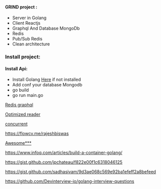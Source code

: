 #### GRIND project :
- Server in Golang
- Client Reactjs
- Graphql And Database MongoDb
- Redis
- Pub/Sub Redis 
- Clean architecture 

### Install project:
#### Install Api:
- Install Golang [Here](https://golang.org/) if not installed
- Add conf your database Mongodb 
- go build
- go run main.go

[Redis graphql](https://github.com/ccamel/go-graphql-subscription-example)

[Optimized reader](https://github.com/icza/shutdown/blob/master/shutdown.go)

[concurrent](https://eleni.blog/2020/01/12/go-routines-and-thread-safe-data-structures/)

https://flowcv.me/rajeshbiswas

[Awesome***](https://github.com/danistefanovic/build-your-own-x?fbclid=IwAR0U-ex0amE42l46vP1zJJ8DRxaf6pIjsUzINt2QKyOLmiHtgFhmOqr5qPc)

https://www.infoq.com/articles/build-a-container-golang/


https://gist.github.com/jpchateau/f822e00f1c6318046125


https://gist.github.com/sadhasivam/9d3ae068c569e92ba1efeff2a8befeed

https://github.com/Devinterview-io/golang-interview-questions